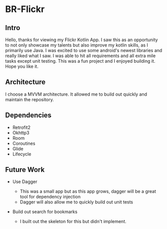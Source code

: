# BR-Flickr

## Intro
Hello, thanks for viewing my Flickr Kotlin App. I saw this as an opportunity to not only showcase my talents but also improve my kotlin skills, as I primarily use Java. I was excited to use some android's newest libraries and really liked what I saw. I was able to hit all requirements and all extra mile tasks except unit testing. This was a fun project and I enjoyed building it. Hope you like it.

## Architecture
I choose a MVVM architecture. It allowed me to build out quickly and maintain the repository.

## Dependencies
* Retrofit2
* Okhttp3
* Room
* Coroutines
* Glide
* Lifecycle

## Future Work
* Use Dagger
  * This was a small app but as this app grows, dagger will be a great tool for dependency injection
  * Dagger will also allow me to quickly build out unit tests

* Build out search for bookmarks
  * I built out the skeleton for this but didn't implement.
